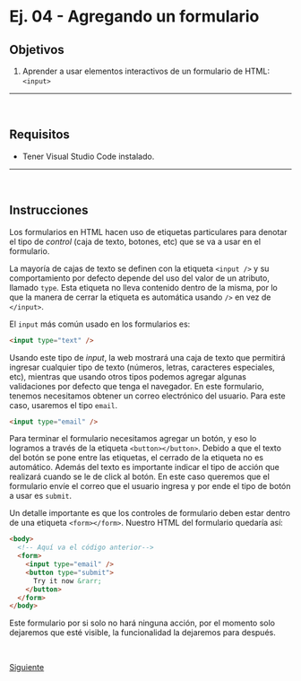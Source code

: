 # Ej. 04 - Agregando un formulario

## Objetivos
1. Aprender a usar elementos interactivos de un formulario de HTML: `<input>`

---
<br/>

## Requisitos
- Tener Visual Studio Code instalado.

---
<br/>

## Instrucciones

Los formularios en HTML hacen uso de etiquetas particulares para denotar el tipo
de _control_ (caja de texto, botones, etc) que se va a usar en el formulario.

La mayoría de cajas de texto se definen con la etiqueta `<input />` y su
comportamiento por defecto depende del uso del valor de un atributo, llamado
`type`. Esta etiqueta no lleva contenido dentro de la misma, por lo que la
manera de cerrar la etiqueta es automática usando `/>` en vez de `</input>`.

El `input` más común usado en los formularios es:

```html
<input type="text" />
```

Usando este tipo de _input_, la web mostrará una caja de texto que permitirá
ingresar cualquier tipo de texto (números, letras, caracteres especiales, etc),
mientras que usando otros tipos podemos agregar algunas validaciones por defecto
que tenga el navegador. En este formulario, tenemos necesitamos obtener un
correo electrónico del usuario. Para este caso, usaremos el tipo `email`.

```html
<input type="email" />
```

Para terminar el formulario necesitamos agregar un botón, y eso lo logramos a
través de la etiqueta `<button></button>`. Debido a que el texto del botón se
pone entre las etiquetas, el cerrado de la etiqueta no es automático. Además del
texto es importante indicar el tipo de acción que realizará cuando se le de
click al botón. En este caso queremos que el formulario envíe el correo que el
usuario ingresa y por ende el tipo de botón a usar es `submit`.

Un detalle importante es que los controles de formulario deben estar
dentro de una etiqueta `<form></form>`. Nuestro HTML del formulario quedaría así:

```html
<body>
  <!-- Aquí va el código anterior-->
  <form>
    <input type="email" />
    <button type="submit">
      Try it now &rarr;
    </button>
  </form>
</body>
```

Este formulario por si solo no hará ninguna acción, por el momento solo
dejaremos que esté visible, la funcionalidad la dejaremos para después.

<br/>

[Siguiente](../reto-03/README.md)